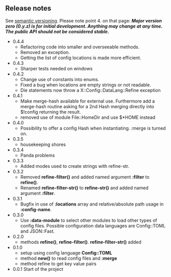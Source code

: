 ## Release notes

See [semantic versioning](http://semver.org/). Please note point 4. on
that page: ***Major version zero (0.y.z) is for initial development. Anything may
change at any time. The public API should not be considered stable.***

* 0.4.4
  * Refactoring code into smaller and overseeable methods.
  * Removed an exception.
  * Getting the list of config locations is made more efficient.
* 0.4.3
  * Sharper tests needed on windows
* 0.4.2
  * Change use of constants into enums.
  * Fixed a bug when locations are empty strings or not readable.
  * Die statements now throw a X::Config::DataLang::Refine exception
* 0.4.1
  * Make merge-hash available for external use. Furthermore add a merge-hash routine asking for a 2nd Hash merging directly into $!config returning the result.
  * removed use of module File::HomeDir and use $\*HOME instead
* 0.4.0
  * Possibility to offer a config Hash when instantiating. :merge is turned on.
* 0.3.5
  * housekeeping shores
* 0.3.4
  * Panda problems
* 0.3.3
  * Added modes used to create strings with refine-str.
* 0.3.2
  * Removed **refine-filter()** and added named argument **:filter** to **refine()**.
  * Renamed **refine-filter-str()** to **refine-str()** and added named argument **:filter**.
* 0.3.1
  * Bugfix in use of **:locations** array and relative/absolute path usage in **:config-name**.
* 0.3.0
  * Use **:data-module** to select other modules to load other types of config files. Possible configuration data languages are Config::TOML and JSON::Fast.
* 0.2.0
  * methods **refine()**, **refine-filter()**. **refine-filter-str()** added
* 0.1.0
  * setup using config language **Config::TOML**
  * method **new()** to read config files and **:merge**
  * method refine to get key value pairs
* 0.0.1 Start of the project
